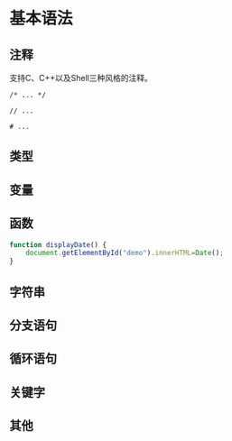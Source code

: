 # 基本语法

## 注释

支持C、C++以及Shell三种风格的注释。

```
/* ... */
```

```
// ...
```

```
# ...
```

## 类型


## 变量


## 函数

```javascript
function displayDate() {
    document.getElementById("demo").innerHTML=Date();
}
```


## 字符串


## 分支语句


## 循环语句


## 关键字


## 其他


